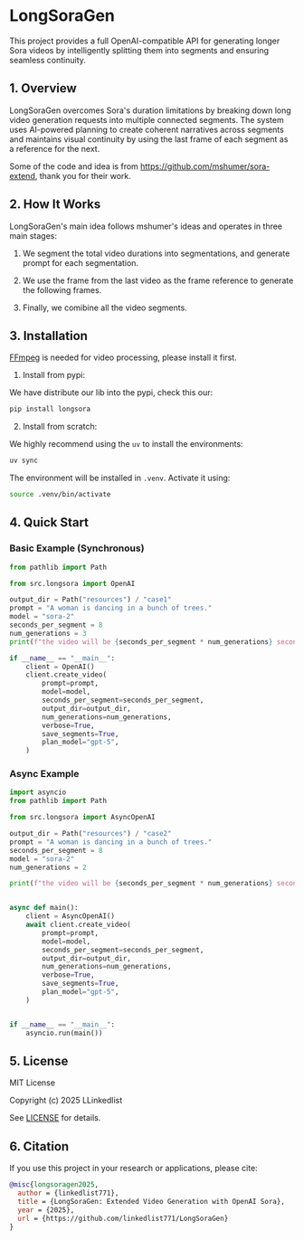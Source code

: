 # LongSoraGen

This project provides a full OpenAI-compatible API for generating longer Sora videos by intelligently splitting them into segments and ensuring seamless continuity.

## 1. Overview

LongSoraGen overcomes Sora's duration limitations by breaking down long video generation requests into multiple connected segments. The system uses AI-powered planning to create coherent narratives across segments and maintains visual continuity by using the last frame of each segment as a reference for the next.

Some of the code and idea is from https://github.com/mshumer/sora-extend, thank you for their work.

## 2. How It Works

LongSoraGen's main idea follows mshumer's ideas and operates in three main stages:

1. We segment the total video durations into segmentations, and generate prompt for each segmentation.

2. We use the frame from the last video as the frame reference to generate  the following frames. 
3. Finally, we comibine all the video segments.

## 3. Installation

[FFmpeg](https://ffmpeg.org/) is needed for video processing, please install it first. 

1. Install from pypi:

We have distribute our lib into the pypi, check this our:

```bash
pip install longsora
```

2. Install from scratch:

We highly recommend using the `uv` to install the environments:

```bash
uv sync
```

The environment will be installed in `.venv`. Activate it using:

```bash
source .venv/bin/activate
```



## 4. Quick Start

### Basic Example (Synchronous)

```python
from pathlib import Path

from src.longsora import OpenAI

output_dir = Path("resources") / "case1"
prompt = "A woman is dancing in a bunch of trees."
model = "sora-2"
seconds_per_segment = 8
num_generations = 3
print(f"the video will be {seconds_per_segment * num_generations} seconds long")

if __name__ == "__main__":
    client = OpenAI()
    client.create_video(
        prompt=prompt,
        model=model,
        seconds_per_segment=seconds_per_segment,
        output_dir=output_dir,
        num_generations=num_generations,
        verbose=True,
        save_segments=True,
        plan_model="gpt-5",
    )

```

### Async Example

```python
import asyncio
from pathlib import Path

from src.longsora import AsyncOpenAI

output_dir = Path("resources") / "case2"
prompt = "A woman is dancing in a bunch of trees."
seconds_per_segment = 8
model = "sora-2"
num_generations = 2

print(f"the video will be {seconds_per_segment * num_generations} seconds long")


async def main():
    client = AsyncOpenAI()
    await client.create_video(
        prompt=prompt,
        model=model,
        seconds_per_segment=seconds_per_segment,
        output_dir=output_dir,
        num_generations=num_generations,
        verbose=True,
        save_segments=True,
        plan_model="gpt-5",
    )


if __name__ == "__main__":
    asyncio.run(main())
```

## 5. License

MIT License

Copyright (c) 2025 LLinkedlist

See [LICENSE](LICENSE) for details.

## 6. Citation

If you use this project in your research or applications, please cite:

```bibtex
@misc{longsoragen2025,
  author = {linkedlist771},
  title = {LongSoraGen: Extended Video Generation with OpenAI Sora},
  year = {2025},
  url = {https://github.com/linkedlist771/LongSoraGen}
}
```
